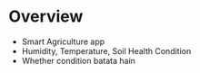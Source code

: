 # Overview
* Smart Agriculture app
* Humidity, Temperature, Soil Health Condition 
* Whether condition batata hain
